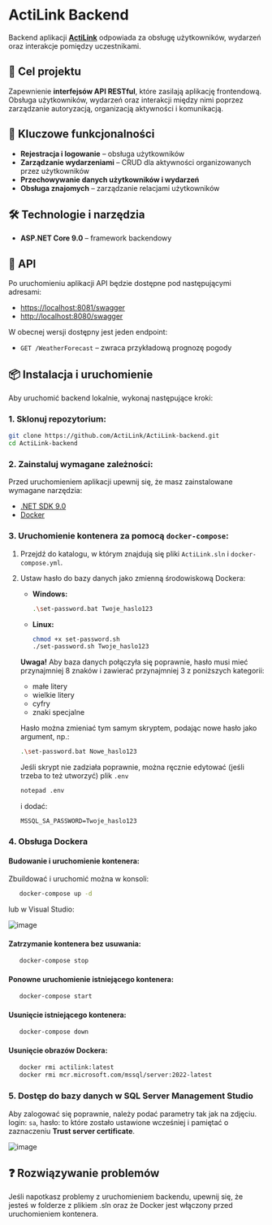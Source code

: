# ActiLink Backend  

Backend aplikacji [**ActiLink**](https://github.com/ActiLink/ActiLink-frontend.git) odpowiada za obsługę użytkowników, wydarzeń oraz interakcje pomiędzy uczestnikami.  
## 🎯 Cel projektu  
Zapewnienie **interfejsów API RESTful**, które zasilają aplikację frontendową. Obsługa użytkowników, wydarzeń oraz interakcji między nimi poprzez zarządzanie autoryzacją, organizacją aktywności i komunikacją.  

## 🚀 Kluczowe funkcjonalności  
- **Rejestracja i logowanie** – obsługa użytkowników  
- **Zarządzanie wydarzeniami** – CRUD dla aktywności organizowanych przez użytkowników  
- **Przechowywanie danych użytkowników i wydarzeń**  
- **Obsługa znajomych** – zarządzanie relacjami użytkowników  

## 🛠 Technologie i narzędzia  
- **ASP.NET Core 9.0** – framework backendowy

## 🔗 API  
Po uruchomieniu aplikacji API będzie dostępne pod następującymi adresami:  
- [https://localhost:8081/swagger](https://localhost:8081/swagger)  
- [http://localhost:8080/swagger](http://localhost:8080/swagger)

W obecnej wersji dostępny jest jeden endpoint:  
- `GET /WeatherForecast` – zwraca przykładową prognozę pogody 

## 📦 Instalacja i uruchomienie  
Aby uruchomić backend lokalnie, wykonaj następujące kroki:  

### 1. **Sklonuj repozytorium:**  
   ```bash
   git clone https://github.com/ActiLink/ActiLink-backend.git
   cd ActiLink-backend
   ```  

### 2. **Zainstaluj wymagane zależności:**  
   Przed uruchomieniem aplikacji upewnij się, że masz zainstalowane wymagane narzędzia:  
   - [.NET SDK 9.0](https://dotnet.microsoft.com/en-us/download)  
   - [Docker](https://www.docker.com/get-started)  

### 3. **Uruchomienie kontenera za pomocą `docker-compose`:**  
1. Przejdź do katalogu, w którym znajdują się pliki `ActiLink.sln` i `docker-compose.yml`.  
2. Ustaw hasło do bazy danych jako zmienną środowiskową Dockera:  
   - **Windows:**  
     ```bash
     .\set-password.bat Twoje_haslo123
     ```  
   - **Linux:**  
     ```bash
     chmod +x set-password.sh
     ./set-password.sh Twoje_haslo123
     ```  
   **Uwaga!** Aby baza danych połączyła się poprawnie, hasło musi mieć przynajmniej 8 znaków i zawierać przynajmniej 3 z poniższych kategorii:  
   - małe litery  
   - wielkie litery  
   - cyfry  
   - znaki specjalne
   
   Hasło można zmieniać tym samym skryptem, podając nowe hasło jako argument, np.:  
   ```bash
   .\set-password.bat Nowe_haslo123
   ```  
   Jeśli skrypt nie zadziała poprawnie, można ręcznie edytować (jeśli trzeba to też utworzyć) plik `.env`  
   ```bash
   notepad .env
   ```  
   i dodać:  
   ```env
   MSSQL_SA_PASSWORD=Twoje_haslo123
   ```  
### 4. **Obsługa Dockera**  
#### **Budowanie i uruchomienie kontenera:**  
Zbuildować i uruchomić można w konsoli:
```bash
   docker-compose up -d
```
lub w Visual Studio:

![image](https://github.com/user-attachments/assets/7a4a67d6-94c1-4a3d-89fc-5a28112bb50e)


#### **Zatrzymanie kontenera bez usuwania:**  
```bash
   docker-compose stop
```  

#### **Ponowne uruchomienie istniejącego kontenera:**  
```bash
   docker-compose start
```  

#### **Usunięcie istniejącego kontenera:**  
```bash
   docker-compose down
```  

#### **Usunięcie obrazów Dockera:**  
```bash
   docker rmi actilink:latest
   docker rmi mcr.microsoft.com/mssql/server:2022-latest
```  
### 5. **Dostęp do bazy danych w SQL Server Management Studio**  
Aby zalogować się poprawnie, należy podać parametry tak jak na zdjęciu. login: `sa`, hasło: to które zostało ustawione wcześniej i pamiętać o zaznaczeniu **Trust server certificate**.  
   
   ![image](https://github.com/user-attachments/assets/772b4346-8159-47b0-a5b7-a8edf3d09f37)


## ❓ Rozwiązywanie problemów  
Jeśli napotkasz problemy z uruchomieniem backendu, upewnij się, że jesteś w folderze z plikiem .sln oraz że Docker jest włączony przed uruchomieniem kontenera.
